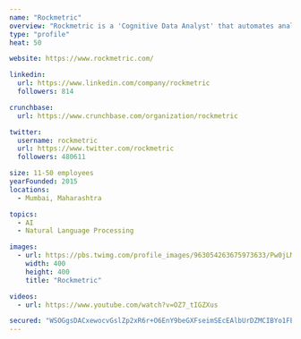 ```yaml
---
name: "Rockmetric"
overview: "Rockmetric is a 'Cognitive Data Analyst'​ that automates analysis and insights with a Google-like 'Natural Language Search'​ interface. Large enterprises can deliver sophisticated analysis and adhoc queries at scale instantly without having to expand reporting and analytics teams."
type: "profile"
heat: 50

website: https://www.rockmetric.com/

linkedin:
  url: https://www.linkedin.com/company/rockmetric
  followers: 814

crunchbase:
  url: https://www.crunchbase.com/organization/rockmetric

twitter:
  username: rockmetric
  url: https://www.twitter.com/rockmetric
  followers: 480611

size: 11-50 employees
yearFounded: 2015
locations:
  - Mumbai, Maharashtra

topics:
  - AI
  - Natural Language Processing

images:
  - url: https://pbs.twimg.com/profile_images/963054263675973633/Pw0jLMR5_400x400.jpg
    width: 400
    height: 400
    title: "Rockmetric"

videos:
  - url: https://www.youtube.com/watch?v=OZ7_tIGZXus

secured: "WSOGgsDACxewocvGslZp2xR6r+O6EnY9beGXFseimSEcEAlbUrDZMCIBYo1FEdEVxKXEKTk7tSABz/U9Db02x6aen54xHjvYWQ72MHWuA++tmLHBq/1/iDWFU1NFOgMss9+hMKZcVdsLFloyIqXLvKreP685yDb6wHnGyD+On+UwKx+2Na0+HjreQfRVfIa+NNdUZn1guTtM1CaB6JsFTKlYupHuSY5ioZDBYtbot/Otq7XpnUQdwafD+C/+ixeb91De5EIsgmYg4j0EHcwMP1KsYTt7r7n/Juv/Rv2vC6k4/9Wcl7BUebkj6SwC17Qm;O8cJVRQSk5GQW1zxZ97q2Q=="
---
```


